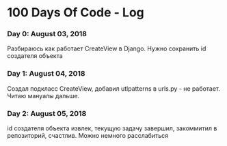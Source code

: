 # 100 Days Of Code - Log

### Day 0: August 03, 2018
Разбираюсь как работает CreateView в Django. Нужно сохранить id создателя объекта 

### Day 1: August 04, 2018
Создал подкласс CreateView, добавил utlpatterns в urls.py - не работает. Читаю мануалы дальше.

### Day 2: August 05, 2018
id создателя объекта извлек, текущую задачу завершил, закоммитил в репозиторий, счастлив. Можно немного расслабиться
